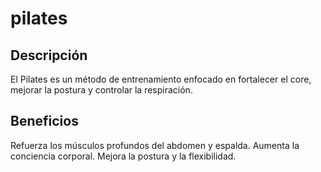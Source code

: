 # pilates

## Descripción
El Pilates es un método de entrenamiento enfocado en fortalecer el core, mejorar la postura y controlar la respiración.

## Beneficios
Refuerza los músculos profundos del abdomen y espalda.
Aumenta la conciencia corporal.
Mejora la postura y la flexibilidad.